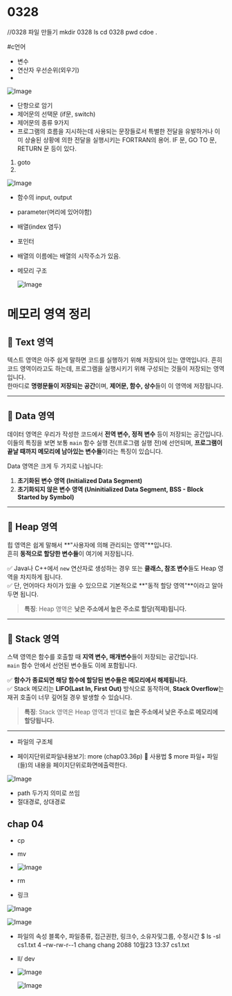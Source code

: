 # 0328

//0328 파일 만들기
mkdir 0328
ls
cd 0328
pwd 
cdoe .

#c언어
- 변수
- 연산자 우선순위(외우기)
- 
 ![Image](https://github.com/user-attachments/assets/5ceca42c-7d47-4b35-8bbc-c226a4236c37)
- 단항으로 암기
- 제어문의 선택문 (if문, switch)
- 제어문의 종류 9가지
- 프로그램의 흐름을 지시하는데 사용되는 문장들로서 특별한 전달을 유발하거나 이미 상술된 상황에 의한 전달을 실행시키는 FORTRAN의 용어. IF 문, GO TO 문, RETURN 문 등이 있다.
 1. goto
 2. 

![Image](https://github.com/user-attachments/assets/dc5b66d9-86d4-4e7a-abea-97c0a2771f02)

- 함수의 input, output
- parameter(머리에 있어야함)
- 배열(index 염두)
- 포인터
- 배열의 이름에는 배열의 시작주소가 있음.
- 메모리 구조
 
  ![Image](https://github.com/user-attachments/assets/6da82329-dfe1-42d4-9556-9503c2e93cae)
# 메모리 영역 정리

## 📌 Text 영역
텍스트 영역은 아주 쉽게 말하면 코드를 실행하기 위해 저장되어 있는 영역입니다. 흔히 코드 영역이라고도 하는데, 프로그램을 실행시키기 위해 구성되는 것들이 저장되는 영역입니다.  
한마디로 **명령문들이 저장되는 공간**이며, **제어문, 함수, 상수**들이 이 영역에 저장됩니다.

---

## 📌 Data 영역
데이터 영역은 우리가 작성한 코드에서 **전역 변수, 정적 변수** 등이 저장되는 공간입니다.  
이들의 특징을 보면 보통 `main` 함수 실행 전(프로그램 실행 전)에 선언되며, **프로그램이 끝날 때까지 메모리에 남아있는 변수들**이라는 특징이 있습니다.

Data 영역은 크게 두 가지로 나뉩니다:
1. **초기화된 변수 영역 (Initialized Data Segment)**
2. **초기화되지 않은 변수 영역 (Uninitialized Data Segment, BSS - Block Started by Symbol)**

---

## 📌 Heap 영역
힙 영역은 쉽게 말해서 **"사용자에 의해 관리되는 영역"**입니다.  
흔히 **동적으로 할당한 변수들**이 여기에 저장됩니다.

✅ Java나 C++에서 `new` 연산자로 생성하는 경우 또는 **클래스, 참조 변수**들도 Heap 영역을 차지하게 됩니다.  
✅ 단, 언어마다 차이가 있을 수 있으므로 기본적으로 **"동적 할당 영역"**이라고 알아두면 됩니다.

> **특징**: Heap 영역은 **낮은 주소에서 높은 주소로 할당(적재)됩니다.**

---

## 📌 Stack 영역
스택 영역은 함수를 호출할 때 **지역 변수, 매개변수**들이 저장되는 공간입니다.  
`main` 함수 안에서 선언된 변수들도 이에 포함됩니다.  

✅ **함수가 종료되면 해당 함수에 할당된 변수들은 메모리에서 해제됩니다.**  
✅ Stack 메모리는 **LIFO(Last In, First Out)** 방식으로 동작하며, **Stack Overflow**는 재귀 호출이 너무 깊어질 경우 발생할 수 있습니다.

> **특징**: Stack 영역은 Heap 영역과 반대로 **높은 주소에서 낮은 주소로 메모리에 할당됩니다.**

---

- 파일의 구조체

- 페이지단위로파일내용보기: more (chap03.36p)
  사용법
$ more 파일+
파일(들)의 내용을 페이지단위로화면에출력한다.

![Image](https://github.com/user-attachments/assets/5b84f1b8-620c-435d-867b-bafd40cb9b5c)


- path 두가지 의미로 쓰임
- 절대경로, 상대경로

## chap 04
- cp
- mv
- 
  ![Image](https://github.com/user-attachments/assets/957fff7e-8c8b-4ced-8721-44df29560a20)

- rm
- 링크
  
![Image](https://github.com/user-attachments/assets/0027d1be-fa95-404f-a3de-e1ea95da8f4d)

![Image](https://github.com/user-attachments/assets/19ee0cea-1600-4f0b-a997-4f2d3bfd7a87)

- 파일의 속성
블록수, 파일종류, 접근권한, 링크수, 소유자및그룹, 수정시간
$ ls -sl cs1.txt 
4 –rw-rw-r--1 chang chang 2088 10월23 13:37 cs1.txt


- ll/ dev

- ![Image](https://github.com/user-attachments/assets/51f3e349-8fd1-4b8a-8862-cf59453c6d3d)

  ![Image](https://github.com/user-attachments/assets/346c1374-f7c1-43a9-84cf-4bac9c21386f)


  

